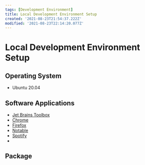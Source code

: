 ```yaml
---
tags: [Development Environment]
title: Local Development Environment Setup
created: '2021-08-23T21:54:37.222Z'
modified: '2021-08-23T22:14:20.077Z'
---
```


# Local Development Environment Setup

## Operating System

- Ubuntu 20.04

## Software Applications

- [Jet Brains Toolbox]()
- [Chrome]()
- [Firefox]()
- [Notable]()
- [Spotify]()
- 

## Package 
